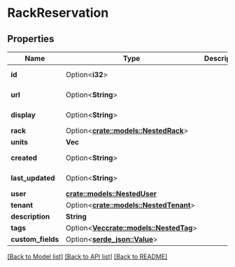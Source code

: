 # RackReservation

## Properties

Name | Type | Description | Notes
------------ | ------------- | ------------- | -------------
**id** | Option<**i32**> |  | [optional][readonly]
**url** | Option<**String**> |  | [optional][readonly]
**display** | Option<**String**> |  | [optional][readonly]
**rack** | Option<[**crate::models::NestedRack**](NestedRack.md)> |  | 
**units** | **Vec<i32>** |  | 
**created** | Option<**String**> |  | [optional][readonly]
**last_updated** | Option<**String**> |  | [optional][readonly]
**user** | [**crate::models::NestedUser**](NestedUser.md) |  | 
**tenant** | Option<[**crate::models::NestedTenant**](NestedTenant.md)> |  | [optional]
**description** | **String** |  | 
**tags** | Option<[**Vec<crate::models::NestedTag>**](NestedTag.md)> |  | [optional]
**custom_fields** | Option<[**serde_json::Value**](.md)> |  | [optional]

[[Back to Model list]](../README.md#documentation-for-models) [[Back to API list]](../README.md#documentation-for-api-endpoints) [[Back to README]](../README.md)


